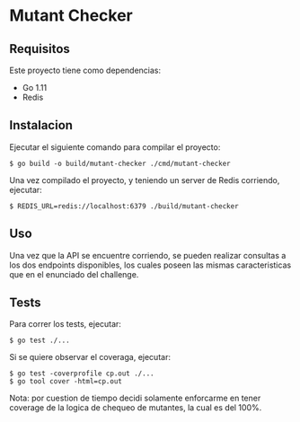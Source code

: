 Mutant Checker
==============

Requisitos
----------

Este proyecto tiene como dependencias:

- Go 1.11
- Redis

Instalacion
-----------

Ejecutar el siguiente comando para compilar el proyecto:

```
$ go build -o build/mutant-checker ./cmd/mutant-checker
```

Una vez compilado el proyecto, y teniendo un server de Redis corriendo, ejecutar:

```
$ REDIS_URL=redis://localhost:6379 ./build/mutant-checker
```

Uso
---

Una vez que la API se encuentre corriendo, se pueden realizar consultas a los dos endpoints disponibles, los cuales poseen las mismas caracteristicas que en el enunciado del challenge.

Tests
-----

Para correr los tests, ejecutar:

```
$ go test ./...
```

Si se quiere observar el coveraga, ejecutar:

```
$ go test -coverprofile cp.out ./...
$ go tool cover -html=cp.out
```

Nota: por cuestion de tiempo decidi solamente enforcarme en tener coverage de la logica de chequeo de mutantes, la cual es del 100%.
